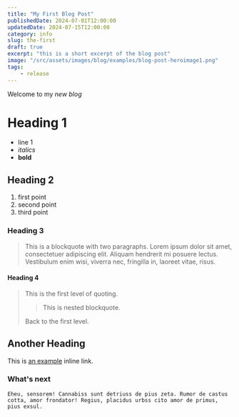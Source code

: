 ```yaml
---
title: "My First Blog Post"
publishedDate: 2024-07-01T12:00:00
updatedDate: 2024-07-15T12:00:00
category: info
slug: the-first
draft: true
excerpt: "this is a short excerpt of the blog post"
image: "/src/assets/images/blog/examples/blog-post-heroimage1.png"
tags:
    - release
---
```


Welcome to my _new blog_

# Heading 1

-   line 1
-   _italics_
-   **bold**

## Heading 2

1. first point
2. second point
3. third point

### Heading 3

> This is a blockquote with two paragraphs. Lorem ipsum dolor sit amet,
> consectetuer adipiscing elit. Aliquam hendrerit mi posuere lectus.
> Vestibulum enim wisi, viverra nec, fringilla in, laoreet vitae, risus.

#### Heading 4

> This is the first level of quoting.
>
> > This is nested blockquote.
>
> Back to the first level.

## Another Heading

This is [an example](http://example.com/ "Title") inline link.

### What's next

```
Eheu, sensorem! Cannabiss sunt detriuss de pius zeta. Rumor de castus cotta, amor frondator! Regius, placidus urbss cito amor de primus, pius exsul.
```
